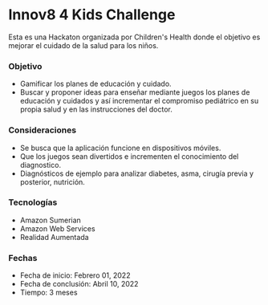 # Innov8 4 Kids Challenge
Esta es una Hackaton organizada por Children's Health donde el objetivo es mejorar el cuidado de la salud para los niños.

### Objetivo

- Gamificar los planes de educación y cuidado.
- Buscar y proponer ideas para enseñar mediante juegos los planes de educación y cuidados y así incrementar el compromiso pediátrico en su propia salud y en las instrucciones del doctor.

### Consideraciones

- Se busca que la aplicación funcione en dispositivos móviles.
- Que los juegos sean divertidos e incrementen el conocimiento del diagnostico.
- Diagnósticos de ejemplo para analizar diabetes, asma, cirugía previa y posterior, nutrición.

### Tecnologías

- Amazon Sumerian
- Amazon Web Services
- Realidad Aumentada

### Fechas

- Fecha de inicio: Febrero 01, 2022
- Fecha de conclusión: Abril 10, 2022
- Tiempo: 3 meses
